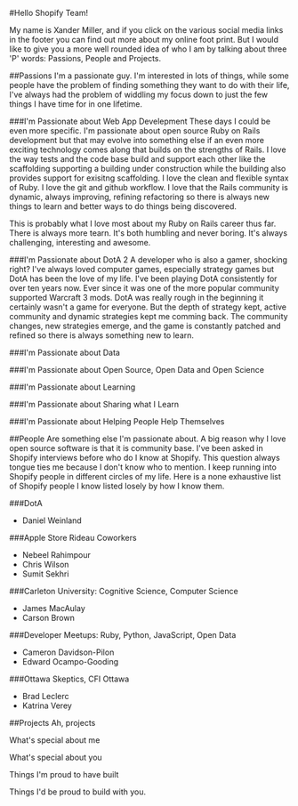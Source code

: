 #Hello Shopify Team!

My name is Xander Miller, and if you click on the various social media links in the footer you can find out more about my online foot print. But I would like to give you a more well rounded idea of who I am by talking about three 'P' words: Passions, People and Projects.

##Passions
I'm a passionate guy. I'm interested in lots of things, while some people have the problem of finding something they want to do with their life, I've always had the problem of widdling my focus down to just the few things I have time for in one lifetime.

###I'm Passionate about Web App Develepment
These days I could be even more specific. I'm passionate about open source Ruby on Rails development but that may evolve into something else if an even more exciting technology comes along that builds on the strengths of Rails. I love the way tests and the code base build and support each other like the scaffolding supporting a building under construction while the building also provides support for exisitng scaffolding. I love the clean and flexible syntax of Ruby. I love the git and github workflow. I love that the Rails community is dynamic, always improving, refining refactoring so there is always new things to learn and better ways to do things being discovered.

This is probably what I love most about my Ruby on Rails career thus far. There is always more tearn. It's both humbling and never boring. It's always challenging, interesting and awesome.

###I'm Passionate about DotA 2
A developer who is also a gamer, shocking right? I've always loved computer games, especially strategy games but DotA has been the love of my life. I've been playing DotA consistently for over ten years now. Ever since it was one of the more popular community supported Warcraft 3 mods. DotA was really rough in the beginning it certainly wasn't a game for everyone. But the depth of strategy kept, active community and dynamic strategies kept me comming back. The community changes, new strategies emerge, and the game is constantly patched and refined so there is always something new to learn.

###I'm Passionate about Data 

###I'm Passionate about Open Source, Open Data and Open Science

###I'm Passionate about Learning

###I'm Passionate about Sharing what I Learn

###I'm Passionate about Helping People Help Themselves

##People
Are something else I'm passionate about. A big reason why I love open source software is that it is community base. I've been asked in Shopify interviews before who do I know at Shopify. This question always tongue ties me because I don't know who to mention. I keep running into Shopify people in different circles of my life. Here is a none exhaustive list of Shopify people I know listed losely by how I know them. 

###DotA
+ Daniel Weinland

###Apple Store Rideau Coworkers
+ Nebeel Rahimpour
+ Chris Wilson
+ Sumit Sekhri

###Carleton University: Cognitive Science, Computer Science
+ James MacAulay
+ Carson Brown

###Developer Meetups: Ruby, Python, JavaScript, Open Data
+ Cameron Davidson-Pilon
+ Edward Ocampo-Gooding

###Ottawa Skeptics, CFI Ottawa
+ Brad Leclerc
+ Katrina Verey

##Projects
Ah, projects 



What's special about me

What's special about you

Things I'm proud to have built

Things I'd be proud to build with you.